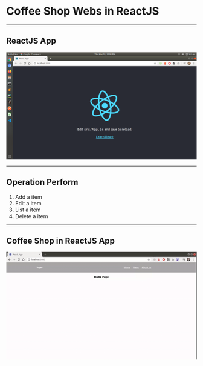 # Coffee Shop Webs in ReactJS

---
## ReactJS App
<kbd><img src="/imgs-readme/Screenshot_from_2020-03-26_22-00-34.png"></img></kbd>

---
## Operation Perform
1) Add a item
2) Edit a item
3) List a item
4) Delete a item

---
## Coffee Shop in ReactJS App
<kbd><img src="/imgs-readme/1903311053b.gif"></img></kbd>
